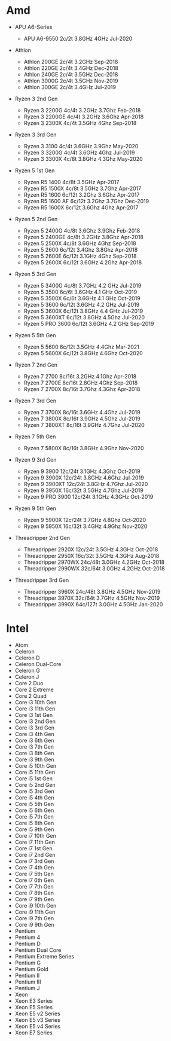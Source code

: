 # Amd

- APU A6-Series
	- APU A6-9550 2c/2t 3.8GHz	4GHz Jul-2020
- Athlon
	- Athlon 200GE 2c/4t 3.2GHz	Sep-2018
	- Athlon 220GE 2c/4t 3.4GHz	Dec-2018
	- Athlon 240GE 2c/4t 3.5GHz	Dec-2018
	- Athlon 3000G 2c/4t 3.5GHz	Nov-2019
	- Athlon 300GE 2c/4t 3.4GHz	Jul-2019
- Ryzen 3 2nd Gen
	- Ryzen 3 2200G 4c/4t 3.2GHz	3.7Ghz Feb-2018
	- Ryzen 3 2200GE 4c/4t 3.2GHz	3.6Ghz Apr-2018
	- Ryzen 3 2300X 4c/4t 3.5GHz	4Ghz Sep-2018
- Ryzen 3 3rd Gen
	- Ryzen 3 3100 4c/4t 3.6GHz	3.9Ghz May-2020
	- Ryzen 3 3200G 4c/4t 3.6GHz	4Ghz Jul-2019
	- Ryzen 3 3300X 4c/8t 3.8GHz	4.3Ghz May-2020
- Ryzen 5 1st Gen
	- Ryzen R5 1400 4c/8t 3.5GHz	Apr-2017
	- Ryzen R5 1500X 4c/8t 3.5GHz	3.7Ghz Apr-2017
	- Ryzen R5 1600	6c/12t	3.2Ghz	3.6Ghz Apr-2017
	- Ryzen R5 1600 AF 6c/12t 3.2Ghz 3.7Ghz Dec-2019
	- Ryzen R5 1600X 6c/12t 3.6Ghz	4Ghz Apr-2017


- Ryzen 5 2nd Gen
	- Ryzen 5 2400G 4c/8t 3.6Ghz	3.9Ghz Feb-2018
	- Ryzen 5 2400GE 4c/8t 3.2GHz	3.8Ghz Apr-2018
	- Ryzen 5 2500X 4c/8t 3.6GHz	4Ghz Sep-2018
	- Ryzen 5 2600	6c/12t 3.4Ghz	3.8Ghz Apr-2018
	- Ryzen 5 2600E 6c/12t 3.1GHz	4Ghz Sep-2018
	- Ryzen 5 2600X 6c/12t 3.6GHz	4.2Ghz Apr-2018
- Ryzen 5 3rd Gen
	- Ryzen 5 3400G 4c/8t 3.7GHz	4.2 GHz Jul-2019
	- Ryzen 5 3500 6c/6t 3.6GHz	4.1 GHz Oct-2019
	- Ryzen 5 3500X 6c/6t 3.6GHz	4.1 GHz Oct-2019
	- Ryzen 5 3600 6c/12t 3.6GHz	4.2 GHz Jul-2019
	- Ryzen 5 3600X 6c/12t 3.8GHz	4.4 GHz Jul-2019
	- Ryzen 5 3600XT 6c/12t 3.8GHz	4.5Ghz Jul-2020
	- Ryzen 5 PRO 3600 6c/12t 3.6GHz 4.2 GHz Sep-2019
- Ryzen 5 5th Gen
	- Ryzen 5 5600 6c/12t 3.5GHz 4.4Ghz Mar-2021
	- Ryzen 5 5600X 6c/12t 3.8GHz 4.6Ghz Oct-2020
- Ryzen 7 2nd Gen
	- Ryzen 7 2700 8c/16t 3.2GHz	4.1Ghz Apr-2018
	- Ryzen 7 2700E 8c/16t 2.8GHz	4Ghz Sep-2018
	- Ryzen 7 2700X	8c/16t 3.7Ghz	4.3Ghz Apr-2018
- Ryzen 7 3rd Gen
	- Ryzen 7 3700X 8c/16t 3.6GHz 4.4Ghz Jul-2019
	- Ryzen 7 3800X 8c/16t 3.9GHz 4.5Ghz Jul-2019
	- Ryzen 7 3800XT 8c/16t 3.9GHz 4.7Ghz Jul-2020
- Ryzen 7 5th Gen
	- Ryzen 7 5800X 8c/16t 3.8GHz 4.9Ghz	Nov-2020
- Ryzen 9 3rd Gen
	- Ryzen 9 3900 12c/24t 3.1GHz	4.3Ghz Oct-2019
	- Ryzen 9 3900X 12c/24t 3.8GHz	4.6Ghz Jul-2019
	- Ryzen 9 3900XT 12c/24t 3.8GHz	4.7Ghz Jul-2020
	- Ryzen 9 3950X 16c/32t 3.5GHz	4.7Ghz Jul-2019
	- Ryzen 9 PRO 3900 12c/24t 3.1GHz 4.3GHz Oct-2019
- Ryzen 9 5th Gen
	- Ryzen 9 5900X 12c/24t 3.7GHz 4.8Ghz Oct-2020
	- Ryzen 9 5950X 16c/32t 3.4GHz 4.9Ghz Nov-2020
- Threadripper 2nd Gen
	- Threadripper 2920X 12c/24t 3.5GHz 4.3GHz Oct-2018
	- Threadripper 2950X 16c/32t 3.5GHz 4.3GHz Aug-2018
	- Threadripper 2970WX 24c/48t 3.0GHz 4.2GHz Oct-2018
	- Threadripper 2990WX 32c/64t 3.0GHz 4.2GHz Oct-2018
- Threadripper 3rd Gen
	- Threadripper 3960X 24c/48t 3.8GHz 4.5GHz Nov-2019
	- Threadripper 3970X 32c/64t 3.7GHz 4.5GHz Nov-2019
	- Threadripper 3990X 64c/127t 3.0GHz 4.5GHz Jan-2020

# Intel

- Atom
- Celeron
- Celeron D
- Celeron Dual-Core
- Celeron G
- Celeron J
- Core 2 Duo
- Core 2 Extreme
- Core 2 Quad
- Core i3 10th Gen
- Core i3 11th Gen
- Core i3 1st Gen
- Core i3 2nd Gen
- Core i3 3rd Gen
- Core i3 4th Gen
- Core i3 6th Gen
- Core i3 7th Gen
- Core i3 8th Gen
- Core i3 9th Gen
- Core i5 10th Gen
- Core i5 11th Gen
- Core i5 1st Gen
- Core i5 2nd Gen
- Core i5 3rd Gen
- Core i5 4th Gen
- Core i5 5th Gen
- Core i5 6th Gen
- Core i5 7th Gen
- Core i5 8th Gen
- Core i5 9th Gen
- Core i7 10th Gen
- Core i7 11th Gen
- Core i7 1st Gen
- Core i7 2nd Gen
- Core i7 3rd Gen
- Core i7 4th Gen
- Core i7 5th Gen
- Core i7 6th Gen
- Core i7 7th Gen
- Core i7 8th Gen
- Core i7 9th Gen
- Core i9 10th Gen
- Core i9 11th Gen
- Core i9 7th Gen
- Core i9 9th Gen
- Pentium
- Pentium 4
- Pentium D
- Pentium Dual Core
- Pentium Extreme Series
- Pentium G
- Pentium Gold
- Pentium II
- Pentium III
- Pentium J
- Xeon
- Xeon E3 Series
- Xeon E5 Series
- Xeon E5 v2 Series
- Xeon E5 v3 Series
- Xeon E5 v4 Series
- Xeon E7 Series
